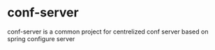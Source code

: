 # conf-server
conf-server is a common project for centrelized conf server based on spring configure server
